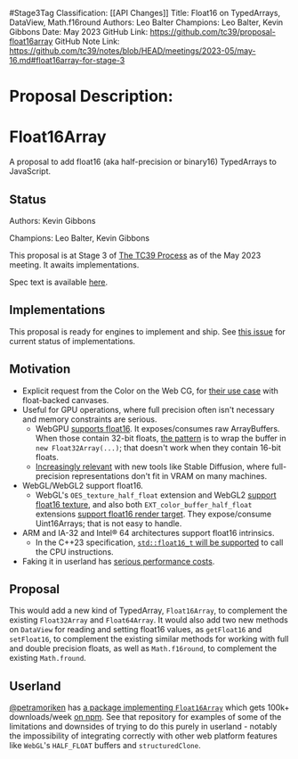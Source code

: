 #Stage3Tag
Classification: [[API Changes]]
Title: Float16 on TypedArrays, DataView, Math.f16round
Authors: Leo Balter
Champions: Leo Balter, Kevin Gibbons
Date: May 2023
GitHub Link: https://github.com/tc39/proposal-float16array
GitHub Note Link: https://github.com/tc39/notes/blob/HEAD/meetings/2023-05/may-16.md#float16array-for-stage-3

# Proposal Description:
# Float16Array

A proposal to add float16 (aka half-precision or binary16) TypedArrays to JavaScript.

## Status

Authors: Kevin Gibbons

Champions: Leo Balter, Kevin Gibbons

This proposal is at Stage 3 of [The TC39 Process](https://tc39.es/process-document/) as of the May 2023 meeting. It awaits implementations.

Spec text is available [here](https://tc39.es/proposal-float16array/).

## Implementations

This proposal is ready for engines to implement and ship. See [this issue](https://github.com/tc39/proposal-float16array/issues/7) for current status of implementations.

## Motivation

- Explicit request from the Color on the Web CG, for [their use case](https://github.com/w3c/ColorWeb-CG/blob/main/canvas_float.md) with float-backed canvases.
- Useful for GPU operations, where full precision often isn't necessary and memory constraints are serious.
  - WebGPU [supports float16](https://github.com/gpuweb/gpuweb/issues/2512). It exposes/consumes raw ArrayBuffers. When those contain 32-bit floats, [the pattern](https://gpuweb.github.io/gpuweb/explainer/#example-eed014f1) is to wrap the buffer in `new Float32Array(...)`; that doesn't work when they contain 16-bit floats.
  - [Increasingly relevant](https://github.com/huggingface/blog/blob/main/stable_diffusion.md) with new tools like Stable Diffusion, where full-precision representations don't fit in VRAM on many machines.
- WebGL/WebGL2 support float16.
  - WebGL's `OES_texture_half_float` extension and WebGL2 [support float16 texture](https://registry.khronos.org/webgl/extensions/OES_texture_half_float/), and also both `EXT_color_buffer_half_float` extensions [support float16 render target](https://registry.khronos.org/webgl/extensions/EXT_color_buffer_half_float/). They expose/consume Uint16Arrays; that is not easy to handle.
- ARM and IA-32 and Intel® 64 architectures support float16 intrinsics.
  - In the C++23 specification, [`std::float16_t` will be supported](https://en.cppreference.com/w/cpp/types/floating-point) to call the CPU instructions.
- Faking it in userland has [serious performance costs](https://github.com/petamoriken/float16/issues/781).

## Proposal

This would add a new kind of TypedArray, `Float16Array`, to complement the existing `Float32Array` and `Float64Array`. It would also add two new methods on `DataView` for reading and setting float16 values, as `getFloat16` and `setFloat16`, to complement the existing similar methods for working with full and double precision floats, as well as `Math.f16round`, to complement the existing `Math.fround`.

## Userland

[@petramoriken](https://github.com/petamoriken) has [a package implementing `Float16Array`](https://github.com/petamoriken/float16) which gets 100k+ downloads/week [on npm](https://www.npmjs.com/package/@petamoriken/float16). See that repository for examples of some of the limitations and downsides of trying to do this purely in userland - notably the impossibility of integrating correctly with other web platform features like `WebGL`'s `HALF_FLOAT` buffers and `structuredClone`.

